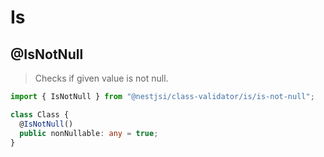 # Is

## @IsNotNull

> Checks if given value is not null.

```typescript
import { IsNotNull } from "@nestjsi/class-validator/is/is-not-null";

class Class {
  @IsNotNull()
  public nonNullable: any = true;
}
```
